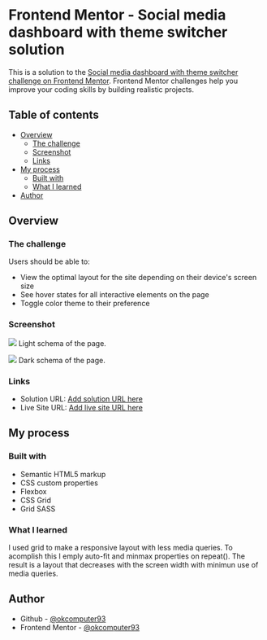 # Frontend Mentor - Social media dashboard with theme switcher solution

This is a solution to the [Social media dashboard with theme switcher challenge on Frontend Mentor](https://www.frontendmentor.io/challenges/social-media-dashboard-with-theme-switcher-6oY8ozp_H). Frontend Mentor challenges help you improve your coding skills by building realistic projects.

## Table of contents

-   [Overview](#overview)
    -   [The challenge](#the-challenge)
    -   [Screenshot](#screenshot)
    -   [Links](#links)
-   [My process](#my-process)
    -   [Built with](#built-with)
    -   [What I learned](#what-i-learned)
-   [Author](#author)

## Overview

### The challenge

Users should be able to:

-   View the optimal layout for the site depending on their device's screen size
-   See hover states for all interactive elements on the page
-   Toggle color theme to their preference

### Screenshot

![](./screenshot-light.jpg)
Light schema of the page.

![](./screenshot-dark.jpg)
Dark schema of the page.

### Links

-   Solution URL: [Add solution URL here](https://github.com/okcomputer93/social-media-dashboard)
-   Live Site URL: [Add live site URL here](https://okcomputer93.github.io/social-media-dashboard)

## My process

### Built with

-   Semantic HTML5 markup
-   CSS custom properties
-   Flexbox
-   CSS Grid
-   Grid SASS

### What I learned

I used grid to make a responsive layout with less media queries. To acomplish this I emply auto-fit and minmax properties on repeat().
The result is a layout that decreases with the screen width with minimun use of media queries.

## Author

-   Github - [@okcomputer93](https://github.com/okcomputer93)
-   Frontend Mentor - [@okcomputer93](https://www.frontendmentor.io/profile/okcomputer93)
